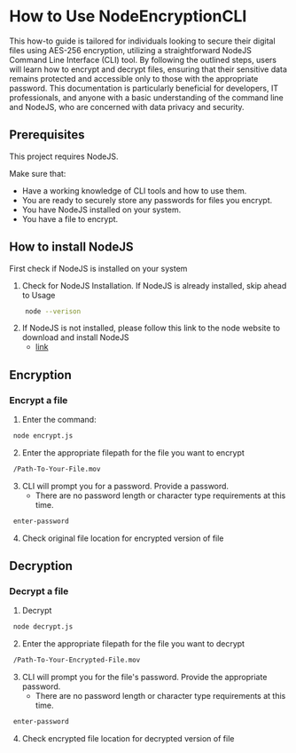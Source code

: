 # How to Use NodeEncryptionCLI


This how-to guide is tailored for individuals looking to secure their digital files using AES-256 encryption, utilizing a straightforward NodeJS Command Line Interface (CLI) tool. By following the outlined steps, users will learn how to encrypt and decrypt files, ensuring that their sensitive data remains protected and accessible only to those with the appropriate password. This documentation is particularly beneficial for developers, IT professionals, and anyone with a basic understanding of the command line and NodeJS, who are concerned with data privacy and security.


## Prerequisites

This project requires NodeJS.

Make sure that:
- Have a working knowledge of CLI tools and how to use them.
- You are ready to securely store any passwords for files you encrypt. 
- You have NodeJS installed on your system. 
- You have a file to encrypt.

## How to install NodeJS

First check if NodeJS is installed on your system

1.  Check for NodeJS Installation. If NodeJS is already installed, skip ahead to Usage

```bash
    node --verison
 ```

2. If NodeJS is not installed, please follow this link to the node website to download and install NodeJS
   - [link](https://nodejs.org/en/download/)

## Encryption
### Encrypt a file


1. Enter the command:

```bash
 node encrypt.js
```
2. Enter the appropriate filepath for the file you want to encrypt
```bash
 /Path-To-Your-File.mov
```
3. CLI will prompt you for a password. Provide a password. 
   - There are no password length or character type requirements at this time.
```bash
 enter-password
```
4. Check original file location for encrypted version of file

## Decryption

### Decrypt a file

1. Decrypt

```bash
 node decrypt.js
```
2. Enter the appropriate filepath for the file you want to decrypt
```bash
 /Path-To-Your-Encrypted-File.mov
```
3. CLI will prompt you for the file's password. Provide the appropriate password.
   - There are no password length or character type requirements at this time.
```bash
 enter-password
```
4. Check encrypted file location for decrypted version of file
